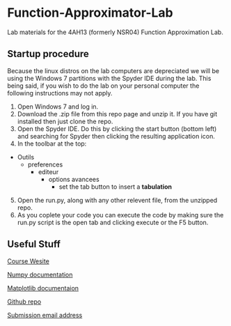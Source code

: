 Function-Approximator-Lab
=========================

Lab materials for the 4AH13 (formerly NSR04) Function Approximation Lab.


Startup procedure
-----------------

Because the linux distros on the lab computers are depreciated we will be using the Windows 7 partitions with the Spyder IDE during the lab. This being said, if you wish to do the lab on your personal computer the following instructions may not apply.

1. Open Windows 7 and log in.
2. Download the .zip file from this repo page and unzip it. If you have git installed then just clone the repo.
3. Open the Spyder IDE. Do this by clicking the start button (bottom left) and searching for Spyder then clicking the resulting application icon.
4. In the toolbar at the top:
  * Outils
    * preferences
      * editeur
        * options avancees
          - set the tab button to insert a **tabulation**
5. Open the run.py, along with any other relevent file, from the unzipped repo.
6. As you coplete your code you can execute the code by making sure the run.py script is the open tab and clicking execute or the F5 button.


Useful Stuff
------------

[Course Wesite](http://pages.isir.upmc.fr/~sigaud/teach/)

[Numpy documentation](http://docs.scipy.org/doc/numpy/reference/index.html)

[Matplotlib documentaion](http://matplotlib.org/contents.html)

[Github repo](https://github.com/animat-lab/Function-Approximator-Lab)

[Submission email address](mailto:animat.lab@gmail.com)

